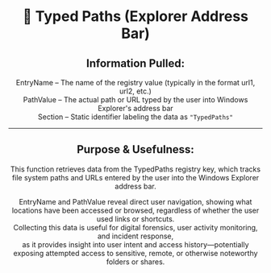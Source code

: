 <div align="center">

# 📝 Typed Paths (Explorer Address Bar)

## **Information Pulled:**  
EntryName – The name of the registry value (typically in the format url1, url2, etc.)  
PathValue – The actual path or URL typed by the user into Windows Explorer's address bar  
Section – Static identifier labeling the data as `"TypedPaths"`

---

## **Purpose & Usefulness:**  
This function retrieves data from the TypedPaths registry key, which tracks file system paths and URLs entered by the user into the Windows Explorer address bar.

EntryName and PathValue reveal direct user navigation, showing what locations have been accessed or browsed, regardless of whether the user used links or shortcuts.  
Collecting this data is useful for digital forensics, user activity monitoring, and incident response,  
as it provides insight into user intent and access history—potentially exposing attempted access to sensitive, remote, or otherwise noteworthy folders or shares.

</div>
